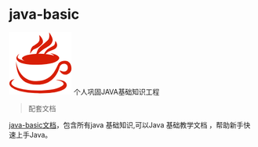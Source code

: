 # java-basic
![logo](./docs/_media/java.png) 
个人巩固JAVA基础知识工程

> 配套文档

[java-basic文档](http://www.jordanzhang.xyz/java-basic/#/)，包含所有java 基础知识,可以Java 基础教学文档 ，帮助新手快速上手Java。
